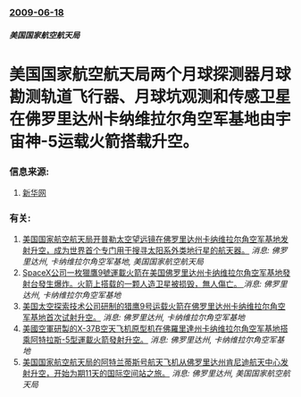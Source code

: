 ### [2009-06-18](/news/2009/06/18/index.md)

##### 美国国家航空航天局
#  美国国家航空航天局两个月球探测器月球勘测轨道飞行器、月球坑观测和传感卫星在佛罗里达州卡纳维拉尔角空军基地由宇宙神-5运载火箭搭载升空。




### 信息来源:

1. [新华网](http://news.xinhuanet.com/world/2009-06/19/content_11565520.htm)

### 有关:

1. [美国国家航空航天局开普勒太空望远镜在佛罗里达州卡纳维拉尔角空军基地发射升空，成为世界首个专门用于搜寻太阳系外类地行星的航天器。](/zh/news/2009/03/6/美国国家航空航天局开普勒太空望远镜在佛罗里达州卡纳维拉尔角空军基地发射升空-成为世界首个专门用于搜寻太阳系外类地行星的航.md) _消息: 佛罗里达州, 卡纳维拉尔角空军基地, 美国国家航空航天局_
2. [SpaceX公司一枚獵鷹9號運載火箭在美国佛罗里达州卡纳维拉尔角空军基地發射台發生爆炸。火箭上搭载的一颗人造卫星被损毁，無人傷亡。 ](/zh/news/2016/09/1/SpaceX公司一枚獵鷹9號運載火箭在美国佛罗里达州卡纳维拉尔角空军基地發射台發生爆炸-火箭上搭载的一颗人造卫星被损毁.md) _消息: 佛罗里达州, 卡纳维拉尔角空军基地_
3. [ 美国太空探索技术公司研制的猎鹰9号运载火箭在佛罗里达州卡纳维拉尔角空军基地首次试射升空。](/zh/news/2010/06/4/美国太空探索技术公司研制的猎鹰9号运载火箭在佛罗里达州卡纳维拉尔角空军基地首次试射升空.md) _消息: 佛罗里达州, 卡纳维拉尔角空军基地_
4. [ 美國空軍研製的X-37B空天飞机原型机在佛羅里達州卡纳维拉尔角空军基地搭乘阿特拉斯-5型運載火箭發射升空。](/zh/news/2010/04/22/美國空軍研製的X-37B空天飞机原型机在佛羅里達州卡纳维拉尔角空军基地搭乘阿特拉斯-5型運載火箭發射升空.md) _消息: 佛罗里达州, 卡纳维拉尔角空军基地_
5. [美国国家航空航天局的阿特兰蒂斯号航天飞机从佛罗里达州肯尼迪航天中心发射升空，开始为期11天的国际空间站之旅。](/zh/news/2009/11/16/美国国家航空航天局的阿特兰蒂斯号航天飞机从佛罗里达州肯尼迪航天中心发射升空-开始为期11天的国际空间站之旅.md) _消息: 佛罗里达州, 美国国家航空航天局_
